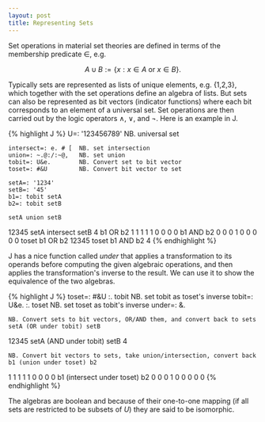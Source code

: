 ```yaml
---
layout: post
title: Representing Sets
---
```


Set operations in material set theories are defined in terms
of the membership predicate ∈, e.g.

$$A  \cup B := \{ x: x \in A \text{  or  } x \in B\}.$$

Typically sets are represented as lists of unique elements, e.g. {1,2,3},
which together with the set operations define an algebra of lists.  But sets
can also be represented as bit vectors (indicator functions) where each bit
corresponds to an element of a universal set.  Set operations are then carried
out by the logic operators $\land$, $\lor$, and $\lnot$.  Here is an example
in J.

{% highlight J %}
    U=: '123456789'  NB. universal set

    intersect=: e. # [  NB. set intersection
    union=: ~.@:/:~@,   NB. set union
    tobit=: U&e.        NB. Convert set to bit vector
    toset=: #&U         NB. Convert bit vector to set

    setA=: '1234'
    setB=: '45'
    b1=: tobit setA
    b2=: tobit setB

    setA union setB
12345
    setA intersect setB
4
    b1 OR b2
1 1 1 1 1 0 0 0 0
    b1 AND b2
0 0 0 1 0 0 0 0 0
    toset b1 OR b2
12345
    toset b1 AND b2
4
{% endhighlight %}

J has a nice function called _under_ that applies a transformation to its
operands before computing the given algebraic operations, and then applies the
transformation's inverse to the result.  We can use it to show the equivalence
of the two algebras.

{% highlight J %}
    toset=: #&U :. tobit   NB. set tobit as toset's inverse 
    tobit=: U&e. :. toset  NB. set toset as tobit's inverse
    under=: &.

    NB. Convert sets to bit vectors, OR/AND them, and convert back to sets
    setA (OR under tobit) setB
12345
    setA (AND under tobit) setB
4

    NB. Convert bit vectors to sets, take union/intersection, convert back 
    b1 (union under toset) b2
1 1 1 1 1 0 0 0 0
    b1 (intersect under toset) b2
0 0 0 1 0 0 0 0 0
{% endhighlight %}

The algebras are boolean and because of their one-to-one mapping (if all sets are
restricted to be subsets of $U$) they are said to be isomorphic.
